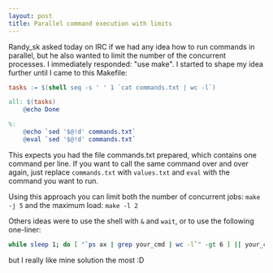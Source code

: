 ```yaml
---
layout: post
title: Parallel command execution with limits
---
```


Randy_sk asked today on IRC if we had any idea how to run commands in parallel, but he also wanted to limit the number of the concurrent processes. I immediately responded: "use make". I started to shape my idea further until I came to this Makefile:

~~~makefile
tasks := $(shell seq -s ' ' 1 `cat commands.txt | wc -l`)

all: $(tasks)
    @echo Done

%:
    @echo `sed '$@!d' commands.txt`
    @eval `sed '$@!d' commands.txt`
~~~

This expects you had the file commands.txt prepared, which contains one command per line. If you want to call the same command over and over again, just replace `commands.txt` with `values.txt` and `eval` with the command you want to run.

Using this approach you can limit both the number of concurrent jobs: `make -j 5` and the maximum load: `make -l 2`

Others ideas were to use the shell with `&` and `wait`, or to use the following one-liner:

~~~bash
while sleep 1; do [ "`ps ax | grep your_cmd | wc -l`" -gt 6 ] || your_cmd & ; done
~~~

but I really like mine solution the most :D
